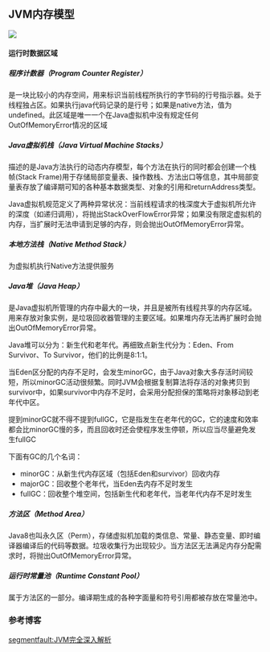 ## JVM内存模型

![](https://i.bmp.ovh/imgs/2019/03/fce9af7f9b8b7a92.png)

#### 运行时数据区域

##### 程序计数器（Program Counter Register）

是一块比较小的内存空间，用来标识当前线程所执行的字节码的行号指示器。处于线程独占区。如果执行java代码记录的是行号；如果是native方法，值为undefined。此区域是唯一一个在Java虚拟机中没有规定任何OutOfMemoryError情况的区域

##### Java虚拟机栈（Java Virtual Machine Stacks）

描述的是Java方法执行的动态内存模型，每个方法在执行的同时都会创建一个栈帧(Stack Frame)用于存储局部变量表、操作数栈、方法出口等信息，其中局部变量表存放了编译期可知的各种基本数据类型、对象的引用和returnAddress类型。

Java虚拟机规范定义了两种异常状况：当前线程请求的栈深度大于虚拟机所允许的深度（如递归调用），将抛出StackOverFlowError异常；如果没有限定虚拟机的内存，当扩展时无法申请到足够的内存，则会抛出OutOfMemoryError异常。

##### 本地方法栈（Native Method Stack）

为虚拟机执行Native方法提供服务

##### Java堆（Java Heap）

是Java虚拟机所管理的内存中最大的一块，并且是被所有线程共享的内存区域。用来存放对象实例，是垃圾回收器管理的主要区域。如果堆内存无法再扩展时会抛出OutOfMemoryError异常。

Java堆可以分为：新生代和老年代。再细致点新生代分为：Eden、From Survivor、To Survivor，他们的比例是8:1:1。

当Eden区分配的内存不足时，会发生minorGC，由于Java对象大多存活时间较短，所以minorGC活动很频繁。同时JVM会根据复制算法将存活的对象拷贝到survivor中，如果survivor中内存不足时，会采用分配担保的策略将对象移动到老年代中区。

提到minorGC就不得不提到fullGC，它是指发生在老年代的GC，它的速度和效率都会比minorGC慢的多，而且回收时还会使程序发生停顿，所以应当尽量避免发生fullGC

下面有GC的几个名词：

* minorGC：从新生代内存区域（包括Eden和survivor）回收内存
* majorGC：回收整个老年代，当Eden去内存不足时发生
* fullGC：回收整个堆空间，包括新生代和老年代，当老年代内存不足时发生

##### 方法区（Method Area）

Java8也叫永久区（Perm），存储虚拟机加载的类信息、常量、静态变量、即时编译器编译后的代码等数据。垃圾收集行为出现较少。当方法区无法满足内存分配需求时，将抛出OutOfMemoryError异常。

##### 运行时常量池（Runtime Constant Pool）

属于方法区的一部分。编译期生成的各种字面量和符号引用都被存放在常量池中。



### 参考博客

[segmentfault:JVM完全深入解析 ](https://segmentfault.com/a/1190000014395186)

